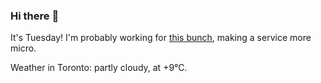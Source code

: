 ### Hi there :wave:

It's Tuesday! I'm probably working for [this bunch](https://github.com/kohofinancial), making a service more micro.

Weather in Toronto: partly cloudy, at +9°C.
